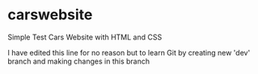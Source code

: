 # carswebsite
Simple Test Cars Website with HTML and CSS

I have edited this line for no reason but to learn Git by creating new 'dev' branch and making changes in this branch
